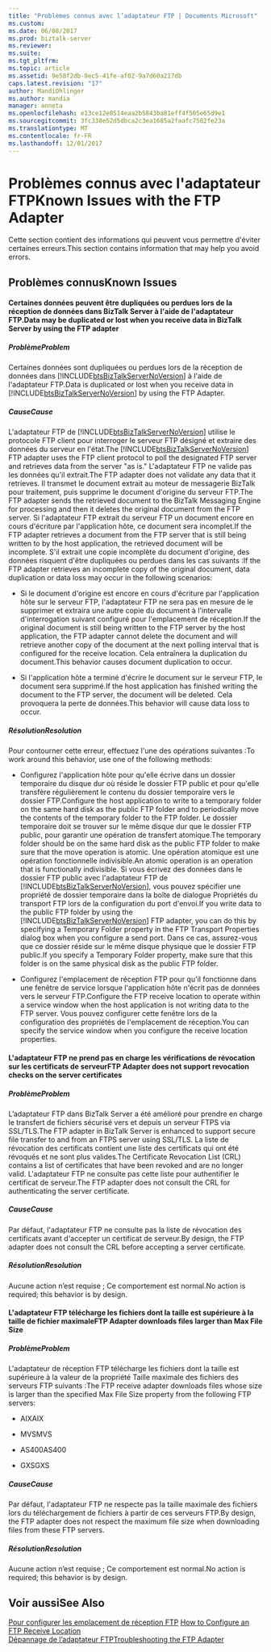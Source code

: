 ```yaml
---
title: "Problèmes connus avec l’adaptateur FTP | Documents Microsoft"
ms.custom: 
ms.date: 06/08/2017
ms.prod: biztalk-server
ms.reviewer: 
ms.suite: 
ms.tgt_pltfrm: 
ms.topic: article
ms.assetid: 9e58f2db-9ec5-41fe-af02-9a7d60a217db
caps.latest.revision: "17"
author: MandiOhlinger
ms.author: mandia
manager: anneta
ms.openlocfilehash: e13ce12e8514eaa2b5843ba81eff4f505e65d9e1
ms.sourcegitcommit: 3fc338e52d5dbca2c3ea1685a2faafc7582fe23a
ms.translationtype: MT
ms.contentlocale: fr-FR
ms.lasthandoff: 12/01/2017
---
```

# <a name="known-issues-with-the-ftp-adapter"></a><span data-ttu-id="9e3e3-102">Problèmes connus avec l'adaptateur FTP</span><span class="sxs-lookup"><span data-stu-id="9e3e3-102">Known Issues with the FTP Adapter</span></span>
<span data-ttu-id="9e3e3-103">Cette section contient des informations qui peuvent vous permettre d'éviter certaines erreurs.</span><span class="sxs-lookup"><span data-stu-id="9e3e3-103">This section contains information that may help you avoid errors.</span></span>  
  
## <a name="known-issues"></a><span data-ttu-id="9e3e3-104">Problèmes connus</span><span class="sxs-lookup"><span data-stu-id="9e3e3-104">Known Issues</span></span>  
  
#### <a name="data-may-be-duplicated-or-lost-when-you-receive-data-in-biztalk-server-by-using-the-ftp-adapter"></a><span data-ttu-id="9e3e3-105">Certaines données peuvent être dupliquées ou perdues lors de la réception de données dans BizTalk Server à l'aide de l'adaptateur FTP.</span><span class="sxs-lookup"><span data-stu-id="9e3e3-105">Data may be duplicated or lost when you receive data in BizTalk Server by using the FTP adapter</span></span>  
  
##### <a name="problem"></a><span data-ttu-id="9e3e3-106">Problème</span><span class="sxs-lookup"><span data-stu-id="9e3e3-106">Problem</span></span>  
 <span data-ttu-id="9e3e3-107">Certaines données sont dupliquées ou perdues lors de la réception de données dans [!INCLUDE[btsBizTalkServerNoVersion](../includes/btsbiztalkservernoversion-md.md)] à l'aide de l'adaptateur FTP.</span><span class="sxs-lookup"><span data-stu-id="9e3e3-107">Data is duplicated or lost when you receive data in [!INCLUDE[btsBizTalkServerNoVersion](../includes/btsbiztalkservernoversion-md.md)] by using the FTP Adapter.</span></span>  
  
##### <a name="cause"></a><span data-ttu-id="9e3e3-108">Cause</span><span class="sxs-lookup"><span data-stu-id="9e3e3-108">Cause</span></span>  
 <span data-ttu-id="9e3e3-109">L'adaptateur FTP de [!INCLUDE[btsBizTalkServerNoVersion](../includes/btsbiztalkservernoversion-md.md)] utilise le protocole FTP client pour interroger le serveur FTP désigné et extraire des données du serveur en l'état.</span><span class="sxs-lookup"><span data-stu-id="9e3e3-109">The [!INCLUDE[btsBizTalkServerNoVersion](../includes/btsbiztalkservernoversion-md.md)] FTP adapter uses the FTP client protocol to poll the designated FTP server and retrieves data from the server "as is."</span></span> <span data-ttu-id="9e3e3-110">L'adaptateur FTP ne valide pas les données qu'il extrait.</span><span class="sxs-lookup"><span data-stu-id="9e3e3-110">The FTP adapter does not validate any data that it retrieves.</span></span> <span data-ttu-id="9e3e3-111">Il transmet le document extrait au moteur de messagerie BizTalk pour traitement, puis supprime le document d'origine du serveur FTP.</span><span class="sxs-lookup"><span data-stu-id="9e3e3-111">The FTP adapter sends the retrieved document to the BizTalk Messaging Engine for processing and then it deletes the original document from the FTP server.</span></span> <span data-ttu-id="9e3e3-112">Si l'adaptateur FTP extrait du serveur FTP un document encore en cours d'écriture par l'application hôte, ce document sera incomplet.</span><span class="sxs-lookup"><span data-stu-id="9e3e3-112">If the FTP adapter retrieves a document from the FTP server that is still being written to by the host application, the retrieved document will be incomplete.</span></span> <span data-ttu-id="9e3e3-113">S'il extrait une copie incomplète du document d'origine, des données risquent d'être dupliquées ou perdues dans les cas suivants :</span><span class="sxs-lookup"><span data-stu-id="9e3e3-113">If the FTP adapter retrieves an incomplete copy of the original document, data duplication or data loss may occur in the following scenarios:</span></span>  
  
-   <span data-ttu-id="9e3e3-114">Si le document d'origine est encore en cours d'écriture par l'application hôte sur le serveur FTP, l'adaptateur FTP ne sera pas en mesure de le supprimer et extraira une autre copie du document à l'intervalle d'interrogation suivant configuré pour l'emplacement de réception.</span><span class="sxs-lookup"><span data-stu-id="9e3e3-114">If the original document is still being written to the FTP server by the host application, the FTP adapter cannot delete the document and will retrieve another copy of the document at the next polling interval that is configured for the receive location.</span></span> <span data-ttu-id="9e3e3-115">Cela entraînera la duplication du document.</span><span class="sxs-lookup"><span data-stu-id="9e3e3-115">This behavior causes document duplication to occur.</span></span>  
  
-   <span data-ttu-id="9e3e3-116">Si l'application hôte a terminé d'écrire le document sur le serveur FTP, le document sera supprimé.</span><span class="sxs-lookup"><span data-stu-id="9e3e3-116">If the host application has finished writing the document to the FTP server, the document will be deleted.</span></span> <span data-ttu-id="9e3e3-117">Cela provoquera la perte de données.</span><span class="sxs-lookup"><span data-stu-id="9e3e3-117">This behavior will cause data loss to occur.</span></span>  
  
##### <a name="resolution"></a><span data-ttu-id="9e3e3-118">Résolution</span><span class="sxs-lookup"><span data-stu-id="9e3e3-118">Resolution</span></span>  
 <span data-ttu-id="9e3e3-119">Pour contourner cette erreur, effectuez l'une des opérations suivantes :</span><span class="sxs-lookup"><span data-stu-id="9e3e3-119">To work around this behavior, use one of the following methods:</span></span>  
  
-   <span data-ttu-id="9e3e3-120">Configurez l'application hôte pour qu'elle écrive dans un dossier temporaire du disque dur où réside le dossier FTP public et pour qu'elle transfère régulièrement le contenu du dossier temporaire vers le dossier FTP.</span><span class="sxs-lookup"><span data-stu-id="9e3e3-120">Configure the host application to write to a temporary folder on the same hard disk as the public FTP folder and to periodically move the contents of the temporary folder to the FTP folder.</span></span> <span data-ttu-id="9e3e3-121">Le dossier temporaire doit se trouver sur le même disque dur que le dossier FTP public, pour garantir une opération de transfert atomique.</span><span class="sxs-lookup"><span data-stu-id="9e3e3-121">The temporary folder should be on the same hard disk as the public FTP folder to make sure that the move operation is atomic.</span></span> <span data-ttu-id="9e3e3-122">Une opération atomique est une opération fonctionnelle indivisible.</span><span class="sxs-lookup"><span data-stu-id="9e3e3-122">An atomic operation is an operation that is functionally indivisible.</span></span> <span data-ttu-id="9e3e3-123">Si vous écrivez des données dans le dossier FTP public avec l'adaptateur FTP de [!INCLUDE[btsBizTalkServerNoVersion](../includes/btsbiztalkservernoversion-md.md)], vous pouvez spécifier une propriété de dossier temporaire dans la boîte de dialogue Propriétés du transport FTP lors de la configuration du port d'envoi.</span><span class="sxs-lookup"><span data-stu-id="9e3e3-123">If you write data to the public FTP folder by using the [!INCLUDE[btsBizTalkServerNoVersion](../includes/btsbiztalkservernoversion-md.md)] FTP adapter, you can do this by specifying a Temporary Folder property in the FTP Transport Properties dialog box when you configure a send port.</span></span> <span data-ttu-id="9e3e3-124">Dans ce cas, assurez-vous que ce dossier réside sur le même disque physique que le dossier FTP public.</span><span class="sxs-lookup"><span data-stu-id="9e3e3-124">If you specify a Temporary Folder property, make sure that this folder is on the same physical disk as the public FTP folder.</span></span>  
  
-   <span data-ttu-id="9e3e3-125">Configurez l'emplacement de réception FTP pour qu'il fonctionne dans une fenêtre de service lorsque l'application hôte n'écrit pas de données vers le serveur FTP.</span><span class="sxs-lookup"><span data-stu-id="9e3e3-125">Configure the FTP receive location to operate within a service window when the host application is not writing data to the FTP server.</span></span> <span data-ttu-id="9e3e3-126">Vous pouvez configurer cette fenêtre lors de la configuration des propriétés de l'emplacement de réception.</span><span class="sxs-lookup"><span data-stu-id="9e3e3-126">You can specify the service window when you configure the receive location properties.</span></span>  
  
#### <a name="ftp-adapter-does-not-support-revocation-checks-on-the-server-certificates"></a><span data-ttu-id="9e3e3-127">L'adaptateur FTP ne prend pas en charge les vérifications de révocation sur les certificats de serveur</span><span class="sxs-lookup"><span data-stu-id="9e3e3-127">FTP Adapter does not support revocation checks on the server certificates</span></span>  
  
##### <a name="problem"></a><span data-ttu-id="9e3e3-128">Problème</span><span class="sxs-lookup"><span data-stu-id="9e3e3-128">Problem</span></span>  
 <span data-ttu-id="9e3e3-129">L’adaptateur FTP dans BizTalk Server a été amélioré pour prendre en charge le transfert de fichiers sécurisé vers et depuis un serveur FTPS via SSL/TLS.</span><span class="sxs-lookup"><span data-stu-id="9e3e3-129">The FTP adapter in BizTalk Server is enhanced to support secure file transfer to and from an FTPS server using SSL/TLS.</span></span> <span data-ttu-id="9e3e3-130">La liste de révocation des certificats contient une liste des certificats qui ont été révoqués et ne sont plus valides.</span><span class="sxs-lookup"><span data-stu-id="9e3e3-130">The Certificate Revocation List (CRL) contains a list of certificates that have been revoked and are no longer valid.</span></span> <span data-ttu-id="9e3e3-131">L'adaptateur FTP ne consulte pas cette liste pour authentifier le certificat de serveur.</span><span class="sxs-lookup"><span data-stu-id="9e3e3-131">The FTP adapter does not consult the CRL for authenticating the server certificate.</span></span>  
  
##### <a name="cause"></a><span data-ttu-id="9e3e3-132">Cause</span><span class="sxs-lookup"><span data-stu-id="9e3e3-132">Cause</span></span>  
 <span data-ttu-id="9e3e3-133">Par défaut, l'adaptateur FTP ne consulte pas la liste de révocation des certificats avant d'accepter un certificat de serveur.</span><span class="sxs-lookup"><span data-stu-id="9e3e3-133">By design, the FTP adapter does not consult the CRL before accepting a server certificate.</span></span>  
  
##### <a name="resolution"></a><span data-ttu-id="9e3e3-134">Résolution</span><span class="sxs-lookup"><span data-stu-id="9e3e3-134">Resolution</span></span>  
 <span data-ttu-id="9e3e3-135">Aucune action n’est requise ; Ce comportement est normal.</span><span class="sxs-lookup"><span data-stu-id="9e3e3-135">No action is required; this behavior is by design.</span></span>  
  
#### <a name="ftp-adapter-downloads-files-larger-than-max-file-size"></a><span data-ttu-id="9e3e3-136">L'adaptateur FTP télécharge les fichiers dont la taille est supérieure à la taille de fichier maximale</span><span class="sxs-lookup"><span data-stu-id="9e3e3-136">FTP Adapter downloads files larger than Max File Size</span></span>  
  
##### <a name="problem"></a><span data-ttu-id="9e3e3-137">Problème</span><span class="sxs-lookup"><span data-stu-id="9e3e3-137">Problem</span></span>  
 <span data-ttu-id="9e3e3-138">L'adaptateur de réception FTP télécharge les fichiers dont la taille est supérieure à la valeur de la propriété Taille maximale des fichiers des serveurs FTP suivants :</span><span class="sxs-lookup"><span data-stu-id="9e3e3-138">The FTP receive adapter downloads files whose size is larger than the specified Max File Size property from the following FTP servers:</span></span>  
  
-   <span data-ttu-id="9e3e3-139">AIX</span><span class="sxs-lookup"><span data-stu-id="9e3e3-139">AIX</span></span>  
  
-   <span data-ttu-id="9e3e3-140">MVS</span><span class="sxs-lookup"><span data-stu-id="9e3e3-140">MVS</span></span>  
  
-   <span data-ttu-id="9e3e3-141">AS400</span><span class="sxs-lookup"><span data-stu-id="9e3e3-141">AS400</span></span>  
  
-   <span data-ttu-id="9e3e3-142">GXS</span><span class="sxs-lookup"><span data-stu-id="9e3e3-142">GXS</span></span>  
  
##### <a name="cause"></a><span data-ttu-id="9e3e3-143">Cause</span><span class="sxs-lookup"><span data-stu-id="9e3e3-143">Cause</span></span>  
 <span data-ttu-id="9e3e3-144">Par défaut, l'adaptateur FTP ne respecte pas la taille maximale des fichiers lors du téléchargement de fichiers à partir de ces serveurs FTP.</span><span class="sxs-lookup"><span data-stu-id="9e3e3-144">By design, the FTP adapter does not respect the maximum file size when downloading files from these FTP servers.</span></span>  
  
##### <a name="resolution"></a><span data-ttu-id="9e3e3-145">Résolution</span><span class="sxs-lookup"><span data-stu-id="9e3e3-145">Resolution</span></span>  
 <span data-ttu-id="9e3e3-146">Aucune action n’est requise ; Ce comportement est normal.</span><span class="sxs-lookup"><span data-stu-id="9e3e3-146">No action is required; this behavior is by design.</span></span>  
  
## <a name="see-also"></a><span data-ttu-id="9e3e3-147">Voir aussi</span><span class="sxs-lookup"><span data-stu-id="9e3e3-147">See Also</span></span>  
 <span data-ttu-id="9e3e3-148">[Pour configurer les emplacement de réception FTP](http://msdn.microsoft.com/library/1d8fde35-f787-4a5e-a8bd-8c418d0f75c3) </span><span class="sxs-lookup"><span data-stu-id="9e3e3-148">[How to Configure an FTP Receive Location](http://msdn.microsoft.com/library/1d8fde35-f787-4a5e-a8bd-8c418d0f75c3) </span></span>  
 [<span data-ttu-id="9e3e3-149">Dépannage de l’adaptateur FTP</span><span class="sxs-lookup"><span data-stu-id="9e3e3-149">Troubleshooting the FTP Adapter</span></span>](../core/troubleshooting-the-ftp-adapter.md)